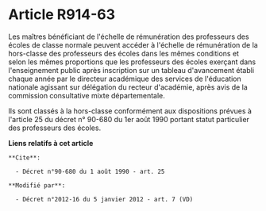 # Article R914-63

Les maîtres bénéficiant de l'échelle de rémunération des professeurs des écoles de classe normale peuvent accéder à l'échelle
de rémunération de la hors-classe des professeurs des écoles dans les mêmes conditions et selon les mêmes proportions que les
professeurs des écoles exerçant dans l'enseignement public après inscription sur un tableau d'avancement établi chaque année
par               le directeur académique des services de l'éducation nationale agissant sur délégation du recteur
d'académie, après avis de la commission consultative mixte départementale. 

Ils sont classés à la hors-classe conformément aux dispositions prévues à l'article 25 du décret n° 90-680 du 1er août 1990
portant statut particulier des professeurs des écoles.

**Liens relatifs à cet article**

	**Cite**:

	  - Décret n°90-680 du 1 août 1990 - art. 25

	**Modifié par**:

	  - Décret n°2012-16 du 5 janvier 2012 - art. 7 (VD)
